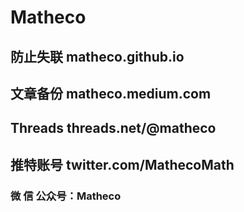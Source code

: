 # Matheco


## 防止失联 matheco.github.io
## 文章备份 matheco.medium.com
## Threads threads.net/@matheco
## 推特账号 twitter.com/MathecoMath


### 微 信 公众号：Matheco

